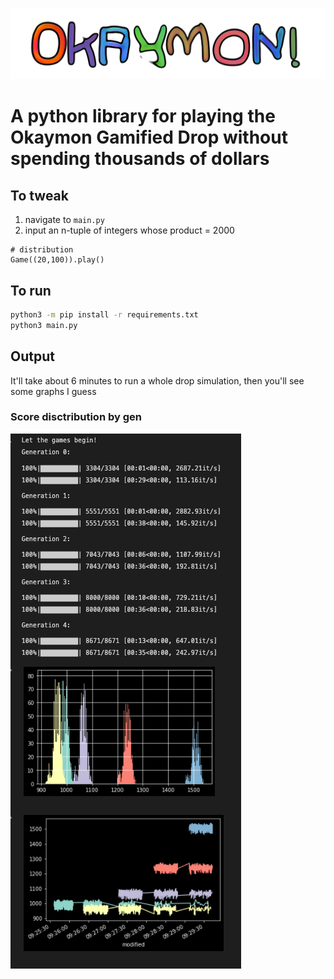 ![OKAYMON](img/okaymon.png)

# A python library for playing the Okaymon Gamified Drop without spending thousands of dollars
    
## To tweak 
  
1. navigate to `main.py`
2. input an n-tuple of integers whose product = 2000
```
# distribution
Game((20,100)).play()
```
  
## To run
  
```bash
python3 -m pip install -r requirements.txt
python3 main.py
```
  
  
## Output
  
It'll take about 6 minutes to run a whole drop simulation, then you'll see some graphs I guess 

### Score disctribution by gen 
  
![graphs and shit](img/output.png)
  
  
